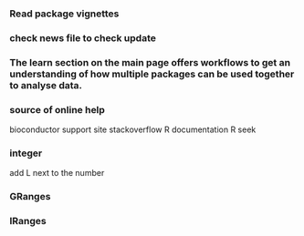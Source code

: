 ### Read package vignettes
### check news file to check update
### The learn section on the main page offers workflows to get an understanding of how multiple packages can be used together to analyse data.
### source of online help

bioconductor support site
stackoverflow
R documentation
R seek

### integer
add L next to the number

### GRanges

### IRanges